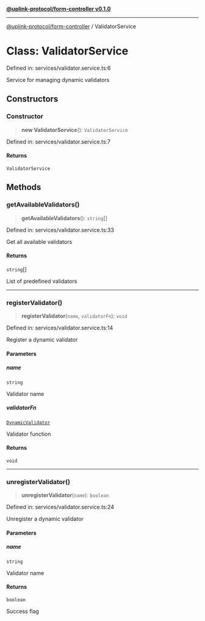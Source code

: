 [**@uplink-protocol/form-controller v0.1.0**](../README.md)

***

[@uplink-protocol/form-controller](../globals.md) / ValidatorService

# Class: ValidatorService

Defined in: services/validator.service.ts:6

Service for managing dynamic validators

## Constructors

### Constructor

> **new ValidatorService**(): `ValidatorService`

Defined in: services/validator.service.ts:7

#### Returns

`ValidatorService`

## Methods

### getAvailableValidators()

> **getAvailableValidators**(): `string`[]

Defined in: services/validator.service.ts:33

Get all available validators

#### Returns

`string`[]

List of predefined validators

***

### registerValidator()

> **registerValidator**(`name`, `validatorFn`): `void`

Defined in: services/validator.service.ts:14

Register a dynamic validator

#### Parameters

##### name

`string`

Validator name

##### validatorFn

[`DynamicValidator`](../type-aliases/DynamicValidator.md)

Validator function

#### Returns

`void`

***

### unregisterValidator()

> **unregisterValidator**(`name`): `boolean`

Defined in: services/validator.service.ts:24

Unregister a dynamic validator

#### Parameters

##### name

`string`

Validator name

#### Returns

`boolean`

Success flag
